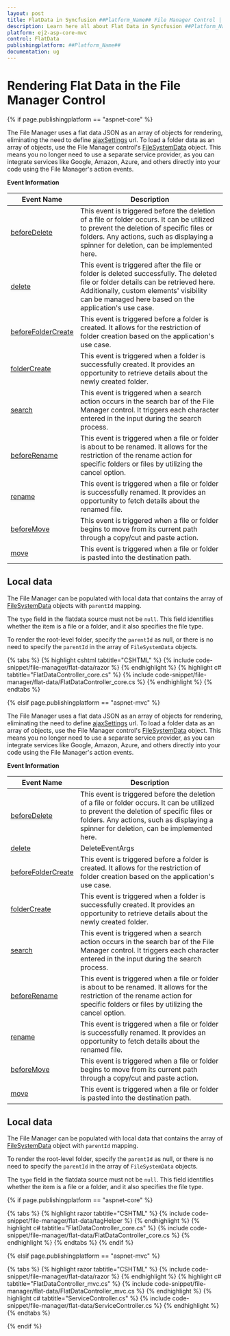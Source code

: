 ```yaml
---
layout: post
title: FlatData in Syncfusion ##Platform_Name## File Manager Control | Syncfusion
description: Learn here all about Flat Data in Syncfusion ##Platform_Name## File Manager control of Syncfusion Essential JS 2 and more.
platform: ej2-asp-core-mvc
control: FlatData
publishingplatform: ##Platform_Name##
documentation: ug
---
```


# Rendering Flat Data in the File Manager Control

{% if page.publishingplatform == "aspnet-core" %}

The File Manager uses a flat data JSON as an array of objects for rendering, eliminating the need to define [ajaxSettings](https://help.syncfusion.com/cr/aspnetcore-js2/Syncfusion.EJ2.FileManager.FileManager.html#Syncfusion_EJ2_FileManager_FileManager_AjaxSettings) url. To load a folder data as an array of objects, use the File Manager control's [FileSystemData](https://help.syncfusion.com/cr/aspnetcore-js2/Syncfusion.EJ2.FileManager.FileManager.html#Syncfusion_EJ2_FileManager_FileManager_FileSystemData) object. This means you no longer need to use a separate service provider, as you can integrate services like Google, Amazon, Azure, and others directly into your code using the File Manager's action events.

**Event Information**

Event Name | Description
 ---  | ---
[beforeDelete](https://help.syncfusion.com/cr/aspnetcore-js2/Syncfusion.EJ2.FileManager.FileManager.html#Syncfusion_EJ2_FileManager_FileManager_BeforeDelete) | This event is triggered before the deletion of a file or folder occurs. It can be utilized to prevent the deletion of specific files or folders. Any actions, such as displaying a spinner for deletion, can be implemented here.
[delete](https://help.syncfusion.com/cr/aspnetcore-js2/Syncfusion.EJ2.FileManager.FileManager.html#Syncfusion_EJ2_FileManager_FileManager_Delete) | This event is triggered after the file or folder is deleted successfully. The deleted file or folder details can be retrieved here. Additionally, custom elements' visibility can be managed here based on the application's use case.
[beforeFolderCreate](https://help.syncfusion.com/cr/aspnetcore-js2/Syncfusion.EJ2.FileManager.FileManager.html#Syncfusion_EJ2_FileManager_FileManager_BeforeFolderCreate) | This event is triggered before a folder is created. It allows for the restriction of folder creation based on the application's use case.
[folderCreate](https://help.syncfusion.com/cr/aspnetcore-js2/Syncfusion.EJ2.FileManager.FileManager.html#Syncfusion_EJ2_FileManager_FileManager_FolderCreate) | This event is triggered when a folder is successfully created. It provides an opportunity to retrieve details about the newly created folder.
[search](https://help.syncfusion.com/cr/aspnetcore-js2/Syncfusion.EJ2.FileManager.FileManager.html#Syncfusion_EJ2_FileManager_FileManager_Search) | This event is triggered when a search action occurs in the search bar of the File Manager control. It triggers each character entered in the input during the search process.
[beforeRename](https://help.syncfusion.com/cr/aspnetcore-js2/Syncfusion.EJ2.FileManager.FileManager.html#Syncfusion_EJ2_FileManager_FileManager_BeforeRename) | This event is triggered when a file or folder is about to be renamed. It allows for the restriction of the rename action for specific folders or files by utilizing the cancel option.
[rename](https://help.syncfusion.com/cr/aspnetcore-js2/Syncfusion.EJ2.FileManager.FileManager.html#Syncfusion_EJ2_FileManager_FileManager_Rename) | This event is triggered when a file or folder is successfully renamed. It provides an opportunity to fetch details about the renamed file.
[beforeMove](https://help.syncfusion.com/cr/aspnetcore-js2/Syncfusion.EJ2.FileManager.FileManager.html#Syncfusion_EJ2_FileManager_FileManager_BeforeMove) | This event is triggered when a file or folder begins to move from its current path through a copy/cut and paste action.
[move](https://help.syncfusion.com/cr/aspnetcore-js2/Syncfusion.EJ2.FileManager.FileManager.html#Syncfusion_EJ2_FileManager_FileManager_Move) | This event is triggered when a file or folder is pasted into the destination path.

## Local data

The File Manager can be populated with local data that contains the array of [FileSystemData](https://help.syncfusion.com/cr/aspnetcore-js2/Syncfusion.EJ2.FileManager.FileManager.html#Syncfusion_EJ2_FileManager_FileManager_FileSystemData) objects with `parentId` mapping.

The `type` field in the flatdata source must not be `null`. This field identifies whether the item is a file or a folder, and it also specifies the file type.

To render the root-level folder, specify the `parentId` as null, or there is no need to specify the `parentId` in the array of `FileSystemData` objects.

{% tabs %}
{% highlight cshtml tabtitle="CSHTML" %}
{% include code-snippet/file-manager/flat-data/razor %}
{% endhighlight %}
{% highlight c# tabtitle="FlatDataController_core.cs" %}
{% include code-snippet/file-manager/flat-data/FlatDataController_core.cs %}
{% endhighlight %}
{% endtabs %}

{% elsif page.publishingplatform == "aspnet-mvc" %}

The File Manager uses a flat data JSON as an array of objects for rendering, eliminating the need to define [ajaxSettings](https://help.syncfusion.com/cr/aspnetmvc-js2/Syncfusion.EJ2.FileManager.FileManager.html#Syncfusion_EJ2_FileManager_FileManager_AjaxSettings) url. To load a folder data as an array of objects, use the File Manager control's [FileSystemData](https://help.syncfusion.com/cr/aspnetmvc-js2/Syncfusion.EJ2.FileManager.FileManager.html#Syncfusion_EJ2_FileManager_FileManager_FileSystemData) object. This means you no longer need to use a separate service provider, as you can integrate services like Google, Amazon, Azure, and others directly into your code using the File Manager's action events.

**Event Information**

Event Name | Description
 ---  | ---
[beforeDelete](https://help.syncfusion.com/cr/aspnetmvc-js2/Syncfusion.EJ2.FileManager.FileManager.html#Syncfusion_EJ2_FileManager_FileManager_BeforeDelete) | This event is triggered before the deletion of a file or folder occurs. It can be utilized to prevent the deletion of specific files or folders. Any actions, such as displaying a spinner for deletion, can be implemented here.
[delete](https://help.syncfusion.com/cr/aspnetmvc-js2/Syncfusion.EJ2.FileManager.FileManager.html#Syncfusion_EJ2_FileManager_FileManager_Delete) | DeleteEventArgs | path, itemData, cancel. | This event is triggered after the file or folder is deleted successfully. The deleted file or folder details can be retrieved here. Additionally, custom elements' visibility can be managed here based on the application's use case.
[beforeFolderCreate](https://help.syncfusion.com/cr/aspnetmvc-js2/Syncfusion.EJ2.FileManager.FileManager.html#Syncfusion_EJ2_FileManager_FileManager_BeforeFolderCreate) | This event is triggered before a folder is created. It allows for the restriction of folder creation based on the application's use case.
[folderCreate](https://help.syncfusion.com/cr/aspnetmvc-js2/Syncfusion.EJ2.FileManager.FileManager.html#Syncfusion_EJ2_FileManager_FileManager_FolderCreate) | This event is triggered when a folder is successfully created. It provides an opportunity to retrieve details about the newly created folder.
[search](https://help.syncfusion.com/cr/aspnetmvc-js2/Syncfusion.EJ2.FileManager.FileManager.html#Syncfusion_EJ2_FileManager_FileManager_Search) | This event is triggered when a search action occurs in the search bar of the File Manager control. It triggers each character entered in the input during the search process.
[beforeRename](https://help.syncfusion.com/cr/aspnetmvc-js2/Syncfusion.EJ2.FileManager.FileManager.html#Syncfusion_EJ2_FileManager_FileManager_BeforeRename) | This event is triggered when a file or folder is about to be renamed. It allows for the restriction of the rename action for specific folders or files by utilizing the cancel option.
[rename](https://help.syncfusion.com/cr/aspnetmvc-js2/Syncfusion.EJ2.FileManager.FileManager.html#Syncfusion_EJ2_FileManager_FileManager_Rename) | This event is triggered when a file or folder is successfully renamed. It provides an opportunity to fetch details about the renamed file.
[beforeMove](https://help.syncfusion.com/cr/aspnetmvc-js2/Syncfusion.EJ2.FileManager.FileManager.html#Syncfusion_EJ2_FileManager_FileManager_BeforeMove) | This event is triggered when a file or folder begins to move from its current path through a copy/cut and paste action.
[move](https://help.syncfusion.com/cr/aspnetmvc-js2/Syncfusion.EJ2.FileManager.FileManager.html#Syncfusion_EJ2_FileManager_FileManager_Move) | This event is triggered when a file or folder is pasted into the destination path.

## Local data

The File Manager can be populated with local data that contains the array of [FileSystemData](https://help.syncfusion.com/cr/aspnetmvc-js2/Syncfusion.EJ2.FileManager.FileManager.html#Syncfusion_EJ2_FileManager_FileManager_FileSystemData) object with `parentId` mapping.

To render the root-level folder, specify the `parentId` as null, or there is no need to specify the `parentId` in the array of `FileSystemData`  objects.

The `type` field in the flatdata source must not be `null`. This field identifies whether the item is a file or a folder, and it also specifies the file type.

{% if page.publishingplatform == "aspnet-core" %}

{% tabs %}
{% highlight razor tabtitle="CSHTML" %}
{% include code-snippet/file-manager/flat-data/tagHelper %}
{% endhighlight %}
{% highlight c# tabtitle="FlatDataController_core.cs" %}
{% include code-snippet/file-manager/flat-data/FlatDataController_core.cs %}
{% endhighlight %}
{% endtabs %}
{% endif %}

{% elsif page.publishingplatform == "aspnet-mvc" %}

{% tabs %}
{% highlight razor tabtitle="CSHTML" %}
{% include code-snippet/file-manager/flat-data/razor  %}
{% endhighlight %}
{% highlight c# tabtitle="FlatDataController_mvc.cs" %}
{% include code-snippet/file-manager/flat-data/FlatDataController_mvc.cs %}
{% endhighlight %}
{% highlight c# tabtitle="ServiceController.cs" %}
{% include code-snippet/file-manager/flat-data/ServiceController.cs %}
{% endhighlight %}
{% endtabs %}

{% endif %}
